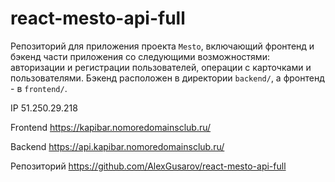 # react-mesto-api-full
Репозиторий для приложения проекта `Mesto`, включающий фронтенд и бэкенд части приложения со следующими возможностями: авторизации и регистрации пользователей, операции с карточками и пользователями. Бэкенд расположен в директории `backend/`, а фронтенд - в `frontend/`. 
  
IP  51.250.29.218

Frontend  https://kapibar.nomoredomainsclub.ru/

Backend  https://api.kapibar.nomoredomainsclub.ru/

Репозиторий https://github.com/AlexGusarov/react-mesto-api-full

